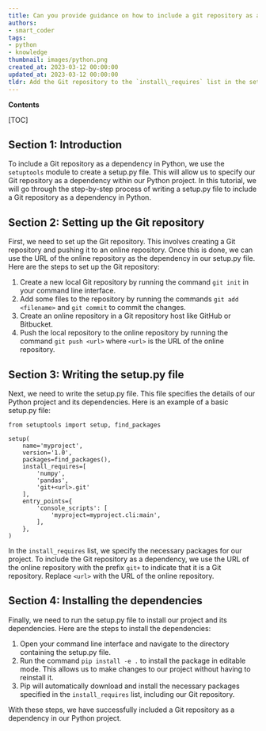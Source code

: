 ```yaml
---
title: Can you provide guidance on how to include a git repository as a dependency in setup.py?
authors:
- smart_coder
tags:
- python
- knowledge
thumbnail: images/python.png
created_at: 2023-03-12 00:00:00
updated_at: 2023-03-12 00:00:00
tldr: Add the Git repository to the `install\_requires` list in the setup.py file, using the format `git+<repository URL>@<commit ID>#egg=<package name>`.
---
```


**Contents**

[TOC]

## Section 1: Introduction

To include a Git repository as a dependency in Python, we use the ```setuptools``` module to create a setup.py file. This will allow us to specify our Git repository as a dependency within our Python project. In this tutorial, we will go through the step-by-step process of writing a setup.py file to include a Git repository as a dependency in Python.


## Section 2: Setting up the Git repository

First, we need to set up the Git repository. This involves creating a Git repository and pushing it to an online repository. Once this is done, we can use the URL of the online repository as the dependency in our setup.py file. Here are the steps to set up the Git repository:

1. Create a new local Git repository by running the command ```git init``` in your command line interface.
2. Add some files to the repository by running the commands ```git add <filename>``` and ```git commit``` to commit the changes.
3. Create an online repository in a Git repository host like GitHub or Bitbucket.
4. Push the local repository to the online repository by running the command ```git push <url>``` where ```<url>``` is the URL of the online repository.


## Section 3: Writing the setup.py file

Next, we need to write the setup.py file. This file specifies the details of our Python project and its dependencies. Here is an example of a basic setup.py file:

```
from setuptools import setup, find_packages

setup(
    name='myproject',
    version='1.0',
    packages=find_packages(),
    install_requires=[
        'numpy',
        'pandas',
        'git+<url>.git'
    ],
    entry_points={
        'console_scripts': [
            'myproject=myproject.cli:main',
        ],
    },
)
```

In the ```install_requires``` list, we specify the necessary packages for our project. To include the Git repository as a dependency, we use the URL of the online repository with the prefix ```git+``` to indicate that it is a Git repository. Replace ```<url>``` with the URL of the online repository. 


## Section 4: Installing the dependencies

Finally, we need to run the setup.py file to install our project and its dependencies. Here are the steps to install the dependencies:

1. Open your command line interface and navigate to the directory containing the setup.py file.
2. Run the command ```pip install -e .``` to install the package in editable mode. This allows us to make changes to our project without having to reinstall it.
3. Pip will automatically download and install the necessary packages specified in the ```install_requires``` list, including our Git repository.

With these steps, we have successfully included a Git repository as a dependency in our Python project.
